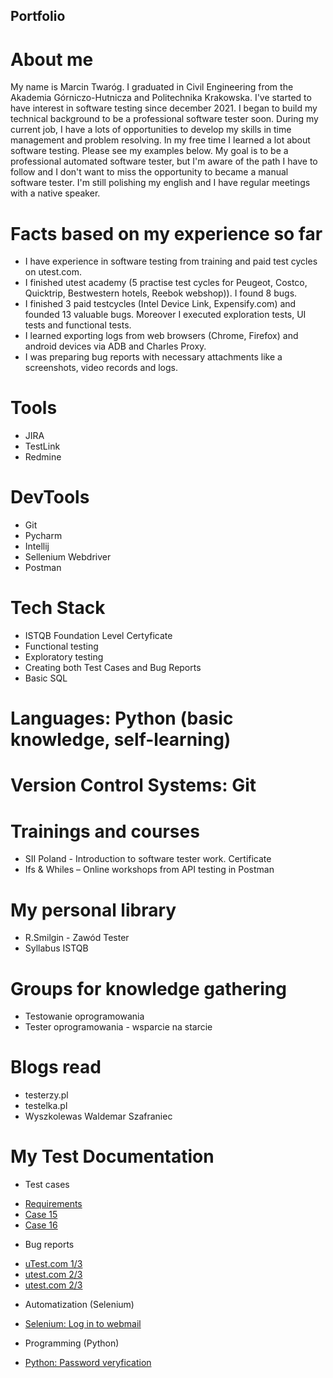 ## Portfolio
# About me

My name is Marcin Twaróg. I graduated in Civil Engineering from the Akademia Górniczo-Hutnicza and Politechnika Krakowska. I've started to have interest in software testing since december 2021. I began to build my technical background to be a professional software tester soon. During my current job, I have a lots of opportunities to develop my skills in time management and problem resolving. In my free time I learned a lot about software testing.  Please see my examples below. My goal is to be a professional automated software tester, but I'm aware of the path I have to follow and I don't want to miss the opportunity to became a manual software tester. I'm still polishing my english and I have regular meetings with a native speaker.

# Facts based on my experience so far

- I have experience in software testing from training and paid test cycles on utest.com. 
- I finished utest academy (5 practise test cycles for Peugeot, Costco, Quicktrip, Bestwestern hotels, Reebok webshop)). I found 8 bugs. 
- I finished 3 paid testcycles (Intel Device Link, Expensify.com) and founded 13 valuable bugs. Moreover I executed exploration tests, UI tests and functional tests. 
- I learned exporting logs from web browsers (Chrome, Firefox) and android devices via ADB and Charles Proxy. 
- I was preparing bug reports with necessary attachments like a screenshots, video records and logs.

# Tools
- JIRA
- TestLink
- Redmine

# DevTools
- Git
- Pycharm
- Intellij
- Sellenium Webdriver
- Postman

# Tech Stack
- ISTQB Foundation Level Certyficate
- Functional testing
- Exploratory testing
- Creating both Test Cases and Bug Reports
- Basic SQL

# Languages: Python (basic knowledge, self-learning)

# Version Control Systems: Git

# Trainings and courses
- SII Poland - Introduction to software tester work. Certificate
- Ifs & Whiles – Online workshops from API testing in Postman

# My personal library
- R.Smilgin - Zawód Tester
- Syllabus ISTQB

# Groups for knowledge gathering
- Testowanie oprogramowania
- Tester oprogramowania - wsparcie na starcie

# Blogs read
- testerzy.pl
- testelka.pl
- Wyszkolewas Waldemar Szafraniec

# My Test Documentation

* Test cases
- [Requirements](https://drive.google.com/file/d/19B1CBreDvYeG9uRZ-Zb1PR5E0hMqGe-T/view?usp=sharing)
- [Case 15](https://drive.google.com/file/d/19CROuQ3PX5mFcvi6qqw2MJ9SGo2fhKs3/view?usp=sharing)
- [Case 16](https://drive.google.com/file/d/19BIeaiEA16VaN2QpggiW60wPjItHckUl/view?usp=sharing)

* Bug reports
- [uTest.com 1/3](https://drive.google.com/file/d/19-cX3vjpjYKPRxWUNjZVWGU-Vl8Xbbc7/view?usp=sharing)
- [utest.com 2/3](https://drive.google.com/file/d/18zZ6Wxc69058oiR27QyPgUB8bqTtFLQ9/view?usp=sharing)
- [utest.com 2/3](https://drive.google.com/file/d/199dE5EH2LCohycbNAEH_JVgQGHPa1vjc/view?usp=sharing)

* Automatization (Selenium)
- [Selenium: Log in to webmail](https://drive.google.com/file/d/197o6xI5RmP-O9SmvgwVsaZsm8zFXNAPp/view?usp=sharing)

* Programming (Python)
- [Python: Password veryfication](https://drive.google.com/file/d/197oxSE-947FfgGWsNWnQ3eHaV7UnhdUU/view?usp=sharing)
